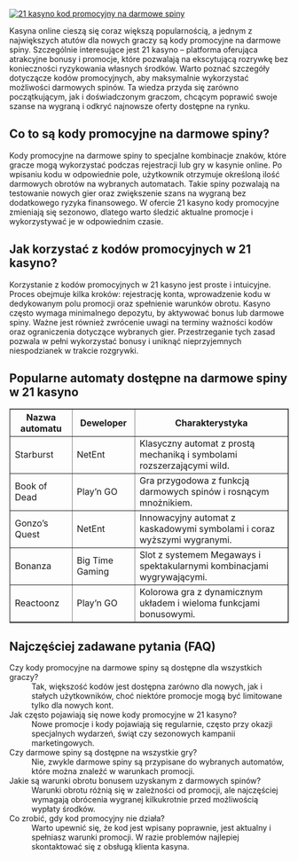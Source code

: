 [![21 kasyno kod promocyjny na darmowe spiny](https://123-caf.pages.dev/gitsignup.png)](https://vrmoo.ru/Bt82HjjY)

<div>     <p>Kasyna online cieszą się coraz większą popularnością, a jednym z największych atutów dla nowych graczy są kody promocyjne na darmowe spiny. Szczególnie interesujące jest 21 kasyno – platforma oferująca atrakcyjne bonusy i promocje, które pozwalają na ekscytującą rozrywkę bez konieczności ryzykowania własnych środków. Warto poznać szczegóły dotyczącze kodów promocyjnych, aby maksymalnie wykorzystać możliwości darmowych spinów. Ta wiedza przyda się zarówno początkującym, jak i doświadczonym graczom, chcącym poprawić swoje szanse na wygraną i odkryć najnowsze oferty dostępne na rynku.</p>        <h2>Co to są kody promocyjne na darmowe spiny?</h2>     <p>Kody promocyjne na darmowe spiny to specjalne kombinacje znaków, które gracze mogą wykorzystać podczas rejestracji lub gry w kasynie online. Po wpisaniu kodu w odpowiednie pole, użytkownik otrzymuje określoną ilość darmowych obrotów na wybranych automatach. Takie spiny pozwalają na testowanie nowych gier oraz zwiększenie szans na wygraną bez dodatkowego ryzyka finansowego. W ofercie 21 kasyno kody promocyjne zmieniają się sezonowo, dlatego warto śledzić aktualne promocje i wykorzystywać je w odpowiednim czasie.</p>        <h2>Jak korzystać z kodów promocyjnych w 21 kasyno?</h2>     <p>Korzystanie z kodów promocyjnych w 21 kasyno jest proste i intuicyjne. Proces obejmuje kilka kroków: rejestrację konta, wprowadzenie kodu w dedykowanym polu promocji oraz spełnienie warunków obrotu. Kasyno często wymaga minimalnego depozytu, by aktywować bonus lub darmowe spiny. Ważne jest również zwrócenie uwagi na terminy ważności kodów oraz ograniczenia dotyczące wybranych gier. Przestrzeganie tych zasad pozwala w pełni wykorzystać bonusy i uniknąć nieprzyjemnych niespodzianek w trakcie rozgrywki.</p>        <h2>Popularne automaty dostępne na darmowe spiny w 21 kasyno</h2>     <table border="1" cellpadding="8" cellspacing="0" style="border-collapse: collapse; width: 100%;">       <thead>         <tr>           <th>Nazwa automatu</th>           <th>Deweloper</th>           <th>Charakterystyka</th>         </tr>       </thead>       <tbody>         <tr>           <td>Starburst</td>           <td>NetEnt</td>           <td>Klasyczny automat z prostą mechaniką i symbolami rozszerzającymi wild.</td>         </tr>         <tr>           <td>Book of Dead</td>           <td>Play’n GO</td>           <td>Gra przygodowa z funkcją darmowych spinów i rosnącym mnożnikiem.</td>         </tr>         <tr>           <td>Gonzo’s Quest</td>           <td>NetEnt</td>           <td>Innowacyjny automat z kaskadowymi symbolami i coraz wyższymi wygranymi.</td>         </tr>         <tr>           <td>Bonanza</td>           <td>Big Time Gaming</td>           <td>Slot z systemem Megaways i spektakularnymi kombinacjami wygrywającymi.</td>         </tr>         <tr>           <td>Reactoonz</td>           <td>Play’n GO</td>           <td>Kolorowa gra z dynamicznym układem i wieloma funkcjami bonusowymi.</td>         </tr>       </tbody>     </table>        <h2>Najczęściej zadawane pytania (FAQ)</h2>     <dl>       <dt>Czy kody promocyjne na darmowe spiny są dostępne dla wszystkich graczy?</dt>       <dd>Tak, większość kodów jest dostępna zarówno dla nowych, jak i stałych użytkowników, choć niektóre promocje mogą być limitowane tylko dla nowych kont.</dd>          <dt>Jak często pojawiają się nowe kody promocyjne w 21 kasyno?</dt>       <dd>Nowe promocje i kody pojawiają się regularnie, często przy okazji specjalnych wydarzeń, świąt czy sezonowych kampanii marketingowych.</dd>          <dt>Czy darmowe spiny są dostępne na wszystkie gry?</dt>       <dd>Nie, zwykle darmowe spiny są przypisane do wybranych automatów, które można znaleźć w warunkach promocji.</dd>          <dt>Jakie są warunki obrotu bonusem uzyskanym z darmowych spinów?</dt>       <dd>Warunki obrotu różnią się w zależności od promocji, ale najczęściej wymagają obrócenia wygranej kilkukrotnie przed możliwością wypłaty środków.</dd>          <dt>Co zrobić, gdy kod promocyjny nie działa?</dt>       <dd>Warto upewnić się, że kod jest wpisany poprawnie, jest aktualny i spełniasz warunki promocji. W razie problemów najlepiej skontaktować się z obsługą klienta kasyna.</dd>     </dl>   </div>